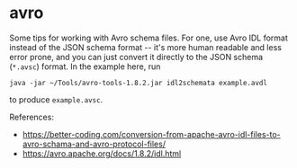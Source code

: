 # avro

Some tips for working with Avro schema files. For one, use Avro IDL format instead of the JSON
schema format -- it's more human readable and less error prone, and you can just convert it
directly to the JSON schema (`*.avsc`) format. In the example here, run

```
java -jar ~/Tools/avro-tools-1.8.2.jar idl2schemata example.avdl
```

to produce `example.avsc`.

References:
* https://better-coding.com/conversion-from-apache-avro-idl-files-to-avro-schama-and-avro-protocol-files/
* https://avro.apache.org/docs/1.8.2/idl.html
